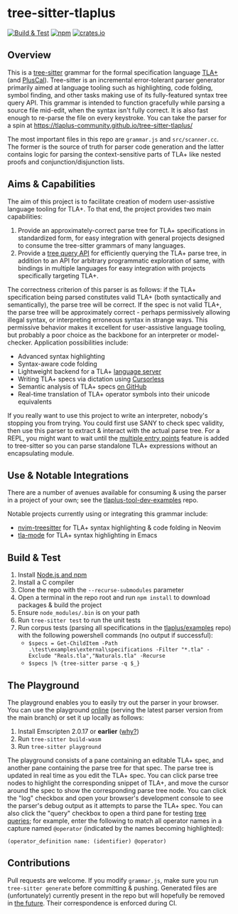 # tree-sitter-tlaplus
[![Build & Test](https://github.com/tlaplus-community/tree-sitter-tlaplus/actions/workflows/ci.yml/badge.svg)](https://github.com/tlaplus-community/tree-sitter-tlaplus/actions/workflows/ci.yml)
[![npm](https://img.shields.io/npm/v/@tlaplus/tree-sitter-tlaplus.svg)](https://www.npmjs.com/package/@tlaplus/tree-sitter-tlaplus)
[![crates.io](https://img.shields.io/crates/v/tree-sitter-tlaplus.svg)](https://crates.io/crates/tree-sitter-tlaplus)

## Overview
This is a [tree-sitter](https://tree-sitter.github.io/tree-sitter/) grammar for the formal specification language [TLA+](https://en.wikipedia.org/wiki/TLA%2B) (and [PlusCal](https://en.wikipedia.org/wiki/PlusCal)).
Tree-sitter is an incremental error-tolerant parser generator primarily aimed at language tooling such as highlighting, code folding, symbol finding, and other tasks making use of its fully-featured syntax tree query API.
This grammar is intended to function gracefully while parsing a source file mid-edit, when the syntax isn't fully correct.
It is also fast enough to re-parse the file on every keystroke.
You can take the parser for a spin at https://tlaplus-community.github.io/tree-sitter-tlaplus/

The most important files in this repo are `grammar.js` and `src/scanner.cc`.
The former is the source of truth for parser code generation and the latter contains logic for parsing the context-sensitive parts of TLA+ like nested proofs and conjunction/disjunction lists.

## Aims & Capabilities
The aim of this project is to facilitate creation of modern user-assistive language tooling for TLA+.
To that end, the project provides two main capabilities:
1. Provide an approximately-correct parse tree for TLA+ specifications in standardized form, for easy integration with general projects designed to consume the tree-sitter grammars of many languages.
1. Provide a [tree query API](https://tree-sitter.github.io/tree-sitter/using-parsers#pattern-matching-with-queries) for efficiently querying the TLA+ parse tree, in addition to an API for arbitrary programmatic exploration of same, with bindings in multiple languages for easy integration with projects specifically targeting TLA+.

The correctness criterion of this parser is as follows: if the TLA+ specification being parsed constitutes valid TLA+ (both syntactically and semantically), the parse tree will be correct.
If the spec is not valid TLA+, the parse tree will be approximately correct - perhaps permissively allowing illegal syntax, or interpreting erroneous syntax in strange ways.
This permissive behavior makes it excellent for user-assistive language tooling, but probably a poor choice as the backbone for an interpreter or model-checker.
Application possibilities include:
 * Advanced syntax highlighting
 * Syntax-aware code folding
 * Lightweight backend for a TLA+ [language server](https://microsoft.github.io/language-server-protocol/)
 * Writing TLA+ specs via dictation using [Cursorless](https://github.com/pokey/cursorless-vscode)
 * Semantic analysis of TLA+ specs [on GitHub](https://github.com/github/semantic)
 * Real-time translation of TLA+ operator symbols into their unicode equivalents

If you really want to use this project to write an interpreter, nobody's stopping you from trying.
You could first use SANY to check spec validity, then use this parser to extract & interact with the actual parse tree.
For a REPL, you might want to wait until the [multiple entry points](https://github.com/tree-sitter/tree-sitter/issues/870) feature is added to tree-sitter so you can parse standalone TLA+ expressions without an encapsulating module.

## Use & Notable Integrations
There are a number of avenues available for consuming & using the parser in a project of your own; see the [tlaplus-tool-dev-examples](https://github.com/tlaplus-community/tlaplus-tool-dev-examples) repo.

Notable projects currently using or integrating this grammar include:
 * [nvim-treesitter](https://github.com/nvim-treesitter/nvim-treesitter) for TLA+ syntax highlighting & code folding in Neovim
 * [tla-mode](https://github.com/carlthuringer/tla-mode) for TLA+ syntax highlighting in Emacs

## Build & Test
1. Install [Node.js and npm](https://docs.npmjs.com/downloading-and-installing-node-js-and-npm)
1. Install a C compiler
1. Clone the repo with the `--recurse-submodules` parameter
1. Open a terminal in the repo root and run `npm install` to download packages & build the project
1. Ensure `node_modules/.bin` is on your path
1. Run `tree-sitter test` to run the unit tests
1. Run corpus tests (parsing all specifications in the [tlaplus/examples](https://github.com/tlaplus/examples) repo) with the following powershell commands (no output if successful):
   - `$specs = Get-ChildItem -Path .\test\examples\external\specifications -Filter "*.tla" -Exclude "Reals.tla","Naturals.tla" -Recurse`
   - `$specs |% {tree-sitter parse -q $_}`

## The Playground
The playground enables you to easily try out the parser in your browser.
You can use the playground [online](https://tlaplus-community.github.io/tree-sitter-tlaplus/) (serving the latest parser version from the main branch) or set it up locally as follows:
1. Install Emscripten 2.0.17 or **earlier** ([why?](https://github.com/tree-sitter/tree-sitter/issues/1098#issuecomment-842326203))
1. Run `tree-sitter build-wasm`
1. Run `tree-sitter playground`

The playground consists of a pane containing an editable TLA+ spec, and another pane containing the parse tree for that spec.
The parse tree is updated in real time as you edit the TLA+ spec.
You can click parse tree nodes to highlight the corresponding snippet of TLA+, and move the cursor around the spec to show the corresponding parse tree node.
You can click the "log" checkbox and open your browser's development console to see the parser's debug output as it attempts to parse the TLA+ spec.
You can also click the "query" checkbox to open a third pane for testing [tree queries](https://tree-sitter.github.io/tree-sitter/using-parsers#pattern-matching-with-queries); for example, enter the following to match all operator names in a capture named `@operator` (indicated by the names becoming highlighted):
```
(operator_definition name: (identifier) @operator)
```

## Contributions
Pull requests are welcome. If you modify `grammar.js`, make sure you run `tree-sitter generate` before committing & pushing.
Generated files are (unfortunately) currently present in the repo but will hopefully be removed in [the future](https://github.com/tree-sitter/tree-sitter/discussions/1243).
Their correspondence is enforced during CI.
